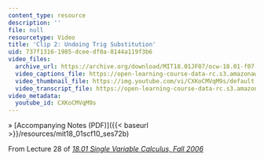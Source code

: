 ```yaml
---
content_type: resource
description: ''
file: null
resourcetype: Video
title: 'Clip 2: Undoing Trig Substitution'
uid: 737f1316-1985-dcee-df0a-8144a119f3b6
video_files:
  archive_url: https://archive.org/download/MIT18.01JF07/ocw-18.01-f07-lec28_300k.mp4
  video_captions_file: https://open-learning-course-data-rc.s3.amazonaws.com/18-01sc-single-variable-calculus-fall-2010/732670595e675b109e85ac41dd93c6fb_CXKoCMVqM9s.vtt
  video_thumbnail_file: https://img.youtube.com/vi/CXKoCMVqM9s/default.jpg
  video_transcript_file: https://open-learning-course-data-rc.s3.amazonaws.com/18-01sc-single-variable-calculus-fall-2010/064f1ce06737810f6f037b22ff153dca_CXKoCMVqM9s.pdf
video_metadata:
  youtube_id: CXKoCMVqM9s
---
```


» [Accompanying Notes (PDF)]({{< baseurl >}}/resources/mit18_01scf10_ses72b)

From Lecture 28 of [_18.01 Single Variable Calculus, Fall 2006_](/courses/18-01-single-variable-calculus-fall-2006/pages/video-lectures)